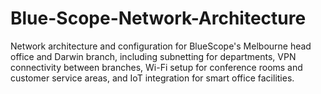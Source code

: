 # Blue-Scope-Network-Architecture
Network architecture and configuration for BlueScope's Melbourne head office and Darwin branch, including subnetting for departments, VPN connectivity between branches, Wi-Fi setup for conference rooms and customer service areas, and IoT integration for smart office facilities.

